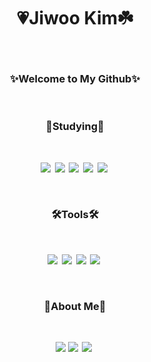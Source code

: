 <h1 align="center"><b>💗Jiwoo Kim☘️</h1><br>
 <h3 align="center">✨Welcome to My Github✨</h3><br>
 <h3 align="center"><b>📑Studying📑</h3><br>
 <p align="center">
  <img src="https://img.shields.io/badge/Java-007396?style=flat-square&logo=OpenJDK&logoColor=white"/></a>&nbsp 
  <img src="https://img.shields.io/badge/C-A8B9CC?style=flat-square&logo=C&logoColor=white"/></a>&nbsp 
  <img src="https://img.shields.io/badge/C++-00599C?style=flat-square&logo=C%2B%2B&logoColor=white"/></a>&nbsp 
  <img src="https://img.shields.io/badge/HTML-E34F26?style=flat-square&logo=HTML5&logoColor=white"/></a>&nbsp 
  <img src="https://img.shields.io/badge/CSS-1572B6?style=flat-square&logo=CSS3&logoColor=white"/></a>&nbsp 
</p><br>
<h3 align="center"><b>🛠️Tools🛠️</h3><br>
  <p align="center">
  <img src="https://img.shields.io/badge/Visual Studio-5C2D91?style=flat-square&logo=Visual Studio&logoColor=white"/></a>&nbsp 
  <img src="https://img.shields.io/badge/Eclipse IDE-2C2255?style=flat-square&logo=Eclipse IDE&logoColor=white"/></a>&nbsp 
  <img src="https://img.shields.io/badge/Unity-gray?style=flat-square&logo=Unity&logoColor=white"/></a>&nbsp 
  <img src="https://img.shields.io/badge/GitHub-181717?style=flat-square&logo=GitHub&logoColor=white"/></a>&nbsp 
</p><br>
<h3 align="center"><b>🫧About Me🫧</h3><br>
  <p align="center">
  <A href="https://www.instagram.com/e_rase._/" target = "URL " ><IMG src="https://img.shields.io/badge/Instagram-E4405F?style=flat-square&logo=Instagram&logoColor=white"></A>
  <img src="https://img.shields.io/badge/Gmail-EA4335?style=flat-square&logo=Gmail&logoColor=white"/></a>&nbsp 
  <img src="https://img.shields.io/badge/Tistory-000000?style=flat-square&logo=Unity&logoColor=white"/></a>&nbsp 
</p><br>




 
<!---
jiwoo1087/jiwoo1087 is a ✨ special ✨ repository because its `README.md` (this file) appears on your GitHub profile.
You can click the Preview link to take a look at your changes.
--->
